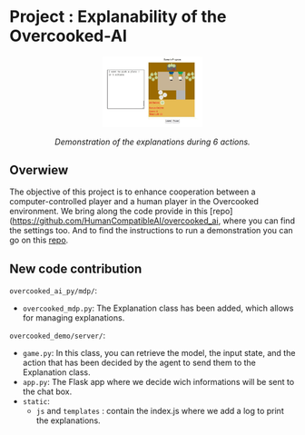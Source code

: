 # Project : Explanability of the Overcooked-AI

<p align="center">
  <!-- <img src="overcooked_ai_js/images/screenshot.png" width="350"> -->
  <img src="./image/explanation_demonstration.gif" width="35%"> 
</p>
<p align="center">
 <i>Demonstration of the explanations during 6 actions.</i>
 </p>


## Overwiew

The objective of this project is to enhance cooperation between a computer-controlled player and a human player in the Overcooked environment. We bring along the code provide in this [repo](https://github.com/HumanCompatibleAI/overcooked_ai, where you can find the settings too. And to find the instructions to run a demonstration you can go on this [repo](https://github.com/HumanCompatibleAI/overcooked-demo).

## New code contribution 

`overcooked_ai_py/mdp/`:

- `overcooked_mdp.py`: The Explanation class has been added, which allows for managing explanations.

`overcooked_demo/server/`:

- `game.py`: In this class, you can retrieve the model, the input state, and the action that has been decided by the agent to send them to the Explanation class.
- `app.py`: The Flask app where we decide wich informations will be sent to the chat box.
- `static`:
    - `js` and `templates` : contain the index.js where we add a log to print the explanations.
 
